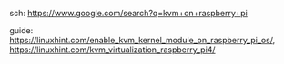 sch: https://www.google.com/search?q=kvm+on+raspberry+pi

guide: https://linuxhint.com/enable_kvm_kernel_module_on_raspberry_pi_os/, https://linuxhint.com/kvm_virtualization_raspberry_pi4/
